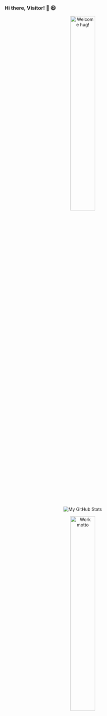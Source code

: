 ### Hi there, Visitor! 👋 😆

<p align="center">
    <img width="40%" src="https://media.giphy.com/media/1HR5KdtOinpQs/giphy.gif" alt="Welcome hug!">
</p>

<div align="center">
    <img src="https://github-readme-stats.vercel.app/api/?username=kirankumar-L&count_private=true&theme=tokyonight&showicons=true" alt="My GitHub Stats" /><br/>
</div>

<p align="center">
    <img width="40%" src="https://media.giphy.com/media/TilmLMmWrRYYHjLfub/giphy.gif" alt="Work motto">
</p>
